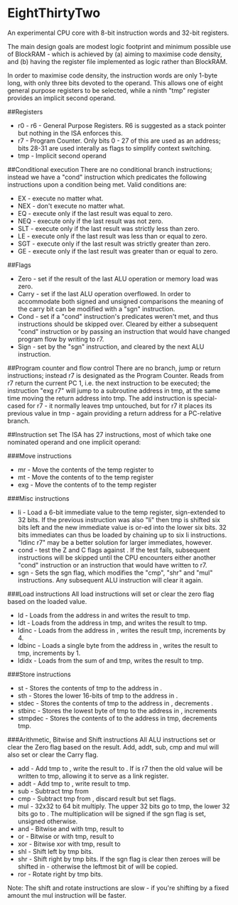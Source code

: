 # EightThirtyTwo
An experimental CPU core with 8-bit instruction words and 32-bit registers.

The main design goals are modest logic footprint and minimum possible use
of BlockRAM - which is achieved by (a) aiming to maximise code density,
and (b) having the register file implemented as logic rather than BlockRAM.

In order to maximise code density, the instruction words are only 1-byte
long, with only three bits devoted to the operand.  This allows one of
eight general purpose registers to be selected, while a ninth "tmp" register
provides an implicit second operand.

##Registers
* r0 - r6 - General Purpose Registers.  R6 is suggested as a stack pointer
but nothing in the ISA enforces this.
* r7 - Program Counter.  Only bits 0 - 27 of this are used as an address;
bits 28-31 are used interally as flags to simplify context switching.
* tmp - Implicit second operand

##Conditional execution
There are no conditional branch instructions; instead we have a "cond"
instruction which predicates the following instructions upon a condition
being met.  Valid conditions are:
* EX - execute no matter what.
* NEX - don't execute no matter what.
* EQ - execute only if the last result was equal to zero.
* NEQ - execute only if the last result was not zero.
* SLT - execute only if the last result was strictly less than zero.
* LE - execute only if the last result was less than or equal to zero.
* SGT - execute only if the last result was strictly greater than zero.
* GE - execute only if the last result was greater than or equal to zero.

##Flags
* Zero - set if the result of the last ALU operation or memory load was zero.
* Carry - set if the last ALU operation overflowed.  In order to accommodate
both signed and unsigned comparisons the meaning of the carry bit can be
modified with a "sgn" instruction.
* Cond - set if a "cond" instruction's predicates weren't met, and thus 
instructions should be skipped over.  Cleared by either a subsequent "cond"
instruction or by passing an instruction that would have changed program flow
by writing to r7.
* Sign - set by the "sgn" instruction, and cleared by the next ALU instruction.

##Program counter and flow control
There are no branch, jump or return instructions; instead r7 is designated as
the Program Counter.  Reads from r7 return the current PC 1, i.e. the next
instruction to be executed; the instruction "exg r7" will jump to a 
subroutine address in tmp, at the same time moving the return address into
tmp.  The add instruction is special-cased for r7 - it normally leaves tmp
untouched, but for r7 it places its previous value in tmp - again providing
a return address for a PC-relative branch.

##Instruction set
The ISA has 27 instructions, most of which take one nominated operand and
one implicit operand:

###Move instructions
* mr <rn>  -  Move the contents of the temp register to <rn>
* mt <rn>  -  Move the contents of <rn> to the temp register
* exg <rn>  -  Move the contents of <rn> to the temp register

###Misc instructions
* li <imm>  -  Load a 6-bit immediate value to the temp register,
sign-extended to 32 bits.  If the previous instruction was also "li" then
tmp is shifted six bits left and the new immediate value is or-ed into the
lower six bits.  32 bits immediates can thus be loaded by chaining up to six
li instructions.  "ldinc r7" may be a better solution for larger immediates,
however.
* cond <predicate>  -  test the Z and C flags against <predicate>.  If the
test fails, subsequent instructions will be skipped until the CPU encounters
either another "cond" instruction or an instruction that would
have written to r7.
* sgn  -  Sets the sgn flag, which modifies the "cmp", "shr" and "mul"
instructions.  Any subsequent ALU instruction will clear it again.

###Load instructions
All load instructions will set or clear the zero flag based on the loaded
value.
* ld <rn>  -  Loads from the address in <rn> and writes the result to tmp.
* ldt  -  Loads from the address in tmp, and writes the result to tmp.
* ldinc <rn>  -  Loads from the address in <rn>, writes the result tmp,
increments <rn> by 4.  
* ldbinc <rn>  -  Loads a single byte from the address in <rn>,
writes the result to tmp, increments <rn> by 1.
* ldidx <rn>  -   Loads from the sum of <rn> and tmp, writes the result to
tmp.

###Store instructions
* st <rn>  -  Stores the contents of tmp to the address in <rn>.
* sth  <rn>  -  Stores the lower 16-bits of tmp to the address in <rn>.
* stdec <rn>  -  Stores the contents of tmp to the address in <rn>, decrements
<rn>.
* stbinc <rn>  -  Stores the lowest byte of tmp to the address in <rn>,
increments <rn>
* stmpdec <rn>  -  Stores the contents of <rn> to the address in tmp,
decrements tmp.

###Arithmetic, Bitwise and Shift instructions
All ALU instructions set or clear the Zero flag based on the result.
Add, addt, sub, cmp and mul will also set or clear the Carry flag.

* add <rn>  -  Add tmp to <rn>, write the result to <rn>.  If <rn> is r7 then
the old value will be written to tmp, allowing it to serve as a link register.
* addt <rn>  -  Add tmp to <rn>, write result to tmp.
* sub <rn>  -  Subtract tmp from <rn>
* cmp <rn>  -  Subtract tmp from <rn>, discard result but set flags.
* mul <rn>  -  32x32 to 64 bit multiply.  The upper 32 bits go to tmp, the
lower 32 bits go to <rn>.  The multiplication will be signed if the sgn flag
is set, unsigned otherwise.
* and <rn>  -  Bitwise and <rn> with tmp, result to <rn>
* or <rn>  -  Bitwise or <rn> with tmp, result to <rn>
* xor <rn>  -  Bitwise xor <rn> with tmp, result to <rn>
* shl <rn>  -  Shift <rn> left by tmp bits.
* shr <rn>  -  Shift <rn> right by tmp bits.  If the sgn flag is clear then
zeroes will be shifted in - otherwise the leftmost bit of <rn> will be copied.
* ror <rn>  -  Rotate <rn> right by tmp bits.

Note: The shift and rotate instructions are slow - if you're shifting by a
fixed amount the mul instruction will be faster.

